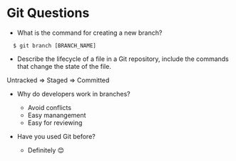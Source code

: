 # Git Questions

- What is the command for creating a new branch?

```
  $ git branch [BRANCH_NAME]
```

- Describe the lifecycle of a file in a Git repository, include the commands that change the state of the file.

Untracked => Staged => Committed

- Why do developers work in branches?
  - Avoid conflicts
  - Easy manangement
  - Easy for reviewing

- Have you used Git before?
  - Definitely 😊

